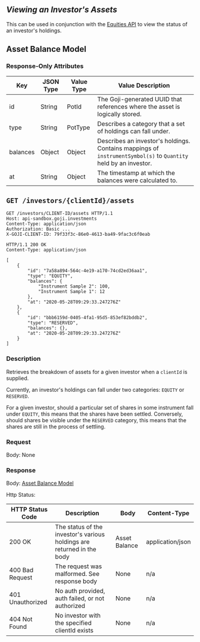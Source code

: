 ## *Viewing an Investor's Assets*

This can be used in conjunction with the [Equities API](/#settlement-equity) to view the status of an investor's holdings. 


## Asset Balance Model

### Response-Only Attributes 

| Key                       | JSON Type | Value Type | Value Description                                                                                               |
|---------------------------|-----------|------------|-----------------------------------------------------------------------------------------------------------------|
| id                        | String    | PotId      | The Goji-generated UUID that references where the asset is logically stored.                                    |
| type                      | String    | PotType    | Describes a category that a set of holdings can fall under.                                                     |
| balances                  | Object    | Object     | Describes an investor's holdings. Contains mappings of `instrumentSymbol(s)` to `Quantity` held by an investor. |
| at                        | String    | Object     | The timestamp at which the balances were calculated to.                                                         |


## `GET /investors/{clientId}/assets`

```http
GET /investors/CLIENT-ID/assets HTTP/1.1
Host: api-sandbox.goji.investments
Content-Type: application/json
Authorization: Basic ...
X-GOJI-CLIENT-ID: 79f33f3c-86e0-4613-ba49-9fac3c6f0eab
```

```http
HTTP/1.1 200 OK
Content-Type: application/json

[
    {
        "id": "7a58a894-564c-4e19-a170-74cd2ed36aa1",
        "type": "EQUITY",
        "balances": {
            "Instrument Sample 2": 100,
            "Instrument Sample 1": 12
        },
        "at": "2020-05-28T09:29:33.247276Z"
    },
    {
        "id": "bbb6159d-0405-4fa1-95d5-853ef82bddb2",
        "type": "RESERVED",
        "balances": {},
        "at": "2020-05-28T09:29:33.247276Z"
    }
]
```

### Description

Retrieves the breakdown of assets for a given investor when a `clientId` is supplied.

Currently, an investor's holdings can fall under two categories: `EQUITY` or `RESERVED`. 

For a given investor, should a particular set of shares in some instrument fall under `EQUITY`, this means that the shares have been settled. 
Conversely, should shares be visible under the `RESERVED` category, this means that the shares are still in the process of settling.


### Request

Body: None

### Response

Body: [Asset Balance Model](/#settlement-equity-asset-balance-model)

Http Status: 

| HTTP Status Code | Description                                                                    | Body              | Content-Type     |
|------------------|--------------------------------------------------------------------------------|-------------------|------------------|
| 200 OK           | The status of the investor's various holdings are returned in the body         | Asset Balance     | application/json |
| 400 Bad Request  | The request was malformed.  See response body                                  | None              | n/a              |
| 401 Unauthorized | No auth provided, auth failed, or not authorized                               | None              | n/a              |
| 404 Not Found    | No investor with the specified clientId exists                                 | None              | n/a              |
